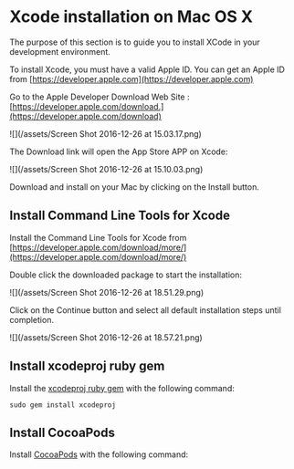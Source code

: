 # Xcode installation on Mac OS X

The purpose of this section is to guide you to install XCode in your development environment.

To install Xcode, you must have a valid Apple ID. You can get an Apple ID from [https://developer.apple.com](https://developer.apple.com)

Go to the Apple Developer Download Web Site : [https://developer.apple.com/download.](https://developer.apple.com/download)

![](/assets/Screen Shot 2016-12-26 at 15.03.17.png)

The Download link will open the App Store APP on Xcode:

![](/assets/Screen Shot 2016-12-26 at 15.10.03.png)

Download and install on your Mac by clicking on the Install button.

## Install Command Line Tools for Xcode

Install the Command Line Tools for Xcode from [https://developer.apple.com/download/more/](https://developer.apple.com/download/more/)

Double click the downloaded package to start the installation:

![](/assets/Screen Shot 2016-12-26 at 18.51.29.png)

Click on the Continue button and select all default installation steps until completion.

![](/assets/Screen Shot 2016-12-26 at 18.57.21.png)

## Install xcodeproj ruby gem

Install the [xcodeproj ruby gem](https://rubygems.org/gems/xcodeproj/versions/0.28.2) with the following command:

`sudo gem install xcodeproj`

## Install CocoaPods

Install [CocoaPods](https://guides.cocoapods.org/using/getting-started.html) with the following command:




